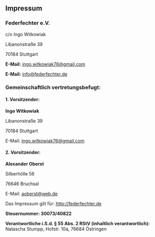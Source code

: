 ## Impressum

### Federfechter e.V.

c/o Ingo Witkowiak

Libanonstraße 39

70184 Stuttgart

**E-Mail:** ingo.witkowiak76@gmail.com

**E-Mail:** info@federfechter.de

### Gemeinschaftlich vertretungsbefugt:
#### 1. Vorsitzender: 

**Ingo Witkowiak**

Libanonstraße 39

70184 Stuttgart

E-Mail: ingo.witkowiak76@gmail.com

#### 2. Vorsitzender: 

**Alexander Oberst**

Silberhölle 56

76646 Bruchsal

E-Mail: aoberst@web.de

Das Impressum gilt für: http://federfechter.de


**Steuernummer: 30073/40822**

**Verantwortliche i.S.d. § 55 Abs. 2 RStV (inhaltlich verantwortlich):** Natascha Stumpp, Hofstr. 10a, 76684 Östringen
